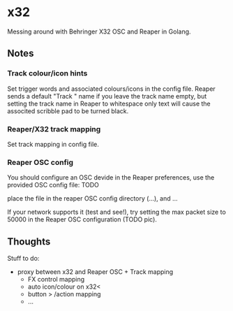x32
===

Messing around with Behringer X32 OSC and Reaper in Golang.


Notes
-----

### Track colour/icon hints
Set trigger words and associated colours/icons in the config file.
Reaper sends a default "Track <num>" name if you leave the track name empty, 
but setting the track name in Reaper to whitespace only text will cause the
associted scribble pad to be turned black.

### Reaper/X32 track mapping
Set track mapping in config file.

### Reaper OSC config
You should configure an OSC devide in the Reaper preferences, use the provided
OSC config file: TODO

place the file in the reaper OSC config directory (...), and ...

If your network supports it (test and see!), try setting the max packet size to
50000 in the Reaper OSC configuration (TODO pic).




###


Thoughts
--------

Stuff to do:
 - proxy between x32 and Reaper OSC
		+ <st>Track mapping</st>
    + FX control mapping
    + <st>auto icon/colour on x32<<st>
    + button > /action mapping
    + ...
 
